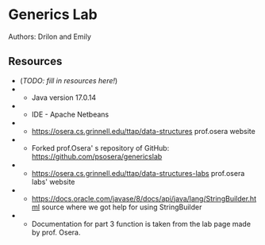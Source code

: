 # Generics Lab

Authors: Drilon and Emily

## Resources

*   (_TODO: fill in resources here!_)
* -  Java version 17.0.14
* -  IDE - Apache Netbeans
* -  https://osera.cs.grinnell.edu/ttap/data-structures prof.osera website
* -  Forked prof.Osera' s repository of GitHub: https://github.com/psosera/genericslab
* -  https://osera.cs.grinnell.edu/ttap/data-structures-labs prof.osera labs' website
* -  https://docs.oracle.com/javase/8/docs/api/java/lang/StringBuilder.html 
source where we got help for using StringBuilder
* -  Documentation for part 3 function is taken from the lab page made by
prof. Osera.



